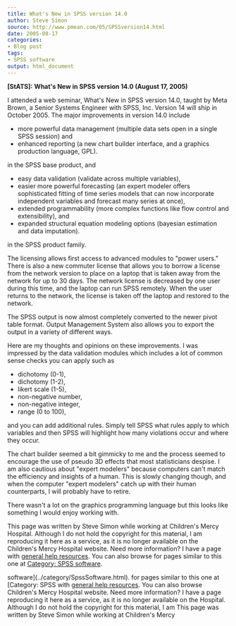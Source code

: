 ```yaml
---
title: What's New in SPSS version 14.0
author: Steve Simon
source: http://www.pmean.com/05/SPSSversion14.html
date: 2005-08-17
categories:
- Blog post
tags:
- SPSS software
output: html_document
---
```

**[StATS]:** **What's New in SPSS version 14.0
(August 17, 2005)**

I attended a web seminar, What's New in SPSS version 14.0, taught by
Meta Brown, a Senior Systems Engineer with SPSS, Inc. Version 14 will
ship in October 2005. The major improvements in version 14.0 include

-   more powerful data management (multiple data sets open in a single
    SPSS session) and
-   enhanced reporting (a new chart builder interface, and a graphics
    production language, GPL).

in the SPSS base product, and

-   easy data validation (validate across multiple variables),
-   easier more powerful forecasting (an expert modeler offers
    sophisticated fitting of time series models that can now incorporate
    independent variables and forecast many series at once),
-   extended programmability (more complex functions like flow control
    and extensibility), and
-   expanded structural equation modeling options (bayesian estimation
    and data imputation).

in the SPSS product family.

The licensing allows first access to advanced modules to "power
users." There is also a new commuter license that allows you to borrow
a license from the network version to place on a laptop that is taken
away from the network for up to 30 days. The network license is
decreased by one user during this time, and the laptop can run SPSS
remotely. When the user returns to the network, the license is taken off
the laptop and restored to the network.

The SPSS output is now almost completely converted to the newer pivot
table format. Output Management System also allows you to export the
output in a variety of different ways.

Here are my thoughts and opinions on these improvements. I was impressed
by the data validation modules which includes a lot of common sense
checks you can apply such as

-   dichotomy (0-1),
-   dichotomy (1-2),
-   likert scale (1-5),
-   non-negative number,
-   non-negative integer,
-   range (0 to 100),

and you can add additional rules. Simply tell SPSS what rules apply to
which variables and then SPSS will highlight how many violations occur
and where they occur.

The chart builder seemed a bit gimmicky to me and the process seemed to
encourage the use of pseudo 3D effects that most statisticians despise.
I am also cautious about "expert modelers" because computers can't
match the efficiency and insights of a human. This is slowly changing
though, and when the computer "expert modelers" catch up with their
human counterparts, I will probably have to retire.

There wasn't a lot on the graphics programming language but this looks
like something I would enjoy working with.

This page was written by Steve Simon while working at Children's Mercy
Hospital. Although I do not hold the copyright for this material, I am
reproducing it here as a service, as it is no longer available on the
Children's Mercy Hospital website. Need more information? I have a page
with [general help resources](../GeneralHelp.html). You can also browse
for pages similar to this one at [Category: SPSS
software](../category/SpssSoftware.html).
<!---More--->
software](../category/SpssSoftware.html).
for pages similar to this one at [Category: SPSS
with [general help resources](../GeneralHelp.html). You can also browse
Children's Mercy Hospital website. Need more information? I have a page
reproducing it here as a service, as it is no longer available on the
Hospital. Although I do not hold the copyright for this material, I am
This page was written by Steve Simon while working at Children's Mercy

<!---Do not use
**[StATS]:** **What's New in SPSS version 14.0
This page was written by Steve Simon while working at Children's Mercy
Hospital. Although I do not hold the copyright for this material, I am
reproducing it here as a service, as it is no longer available on the
Children's Mercy Hospital website. Need more information? I have a page
with [general help resources](../GeneralHelp.html). You can also browse
for pages similar to this one at [Category: SPSS
software](../category/SpssSoftware.html).
--->

